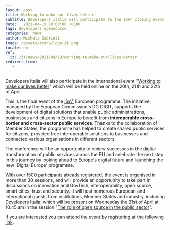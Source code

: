 ```yaml
---
layout: post
title: Working to make our lives better
subtitle: Developers Italia will participate to the ISA² closing event
date:   2021-04-19 10:00:00 +0100
tags: developers opensource 
categories: news
author: Michela Gabrieli
image: /assets/icons/logo-it.png
locale: en
ref:
  it: /it/news/2021/04/19/working-to-make-our-lives-better
redirect_from:
   - 
---
```


Developers Italia will also participate in the international event "[Working to make our lives better](https://digitallpublic.eu/)" which will be held online on the 20th, 21th and 22th of April.

This is the final event of the [ISA²](https://ec.europa.eu/isa2/isa2_en) European programme. The initiative, managed by the European Commission's DG DIGIT, supports the development of digital solutions that enable public administrations, businesses and citizens in Europe to benefit from **interoperable cross-border and cross-sector public services**. Thanks to the collaboration of Member States, the programme has helped to create shared public services for citizens, provided free interoperable solutions to businesses and connected various organisations in different sectors.

The conference will be an opportunity to review successes in the digital transformation of public services across the EU and celebrate the next step in this journey by looking ahead to Europe's digital future and launching the new 'Digital Europe' programme.

With over 1500 participants already registered, the event is organised in more than 30 sessions, and will provide an opportunity to take part in discussions on innovation and GovTech, interoperability, open source, smart cities, trust and security. It will host numerous European and international guests from institutions, Member States and industry, including Developers Italia, which will be present on Wednesday the 21st of April at 10.45 am in the session "[The role of open source in the public sector](https://digitallpublic.eu/agenda/)".

If you are interested you can attend the event by registering at the following [link](https://digitallpublic.app.swapcard.com/event/digitall-public/planning/UGxhbm5pbmdfMzUzNTA3).
